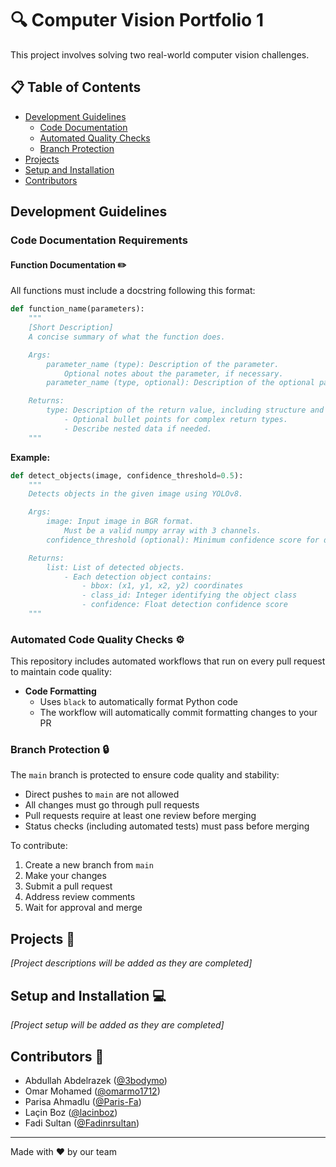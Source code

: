 # 🔍 Computer Vision Portfolio 1

This project involves solving two real-world computer vision challenges.

## 📋 Table of Contents

- [Development Guidelines](#development-guidelines)
  - [Code Documentation](#code-documentation-requirements)
  - [Automated Quality Checks](#automated-code-quality-checks)
  - [Branch Protection](#branch-protection)
- [Projects](#projects)
- [Setup and Installation](#setup-and-installation)
- [Contributors](#contributors)

## Development Guidelines

### Code Documentation Requirements

#### Function Documentation ✏️

All functions must include a docstring following this format:

```python
def function_name(parameters):
    """
    [Short Description]
    A concise summary of what the function does.

    Args:
        parameter_name (type): Description of the parameter.
            Optional notes about the parameter, if necessary.
        parameter_name (type, optional): Description of the optional parameter. Defaults to default_value.

    Returns:
        type: Description of the return value, including structure and key details.
            - Optional bullet points for complex return types.
            - Describe nested data if needed.
    """
```

**Example:**

```python
def detect_objects(image, confidence_threshold=0.5):
    """
    Detects objects in the given image using YOLOv8.

    Args:
        image: Input image in BGR format.
            Must be a valid numpy array with 3 channels.
        confidence_threshold (optional): Minimum confidence score for detections. Defaults to 0.5.

    Returns:
        list: List of detected objects.
            - Each detection object contains:
                - bbox: (x1, y1, x2, y2) coordinates
                - class_id: Integer identifying the object class
                - confidence: Float detection confidence score
    """
```

### Automated Code Quality Checks ⚙️

This repository includes automated workflows that run on every pull request to maintain code quality:

- **Code Formatting**
  - Uses `black` to automatically format Python code
  - The workflow will automatically commit formatting changes to your PR

### Branch Protection 🔒

The `main` branch is protected to ensure code quality and stability:

- Direct pushes to `main` are not allowed
- All changes must go through pull requests
- Pull requests require at least one review before merging
- Status checks (including automated tests) must pass before merging

To contribute:

1. Create a new branch from `main`
2. Make your changes
3. Submit a pull request
4. Address review comments
5. Wait for approval and merge

## Projects 📁

_[Project descriptions will be added as they are completed]_

## Setup and Installation 💻

_[Project setup will be added as they are completed]_

## Contributors 👥

- Abdullah Abdelrazek ([@3bodymo](https://github.com/3bodymo))
- Omar Mohamed ([@omarmo1712](https://github.com/omarmo1712))
- Parisa Ahmadlu ([@Paris-Fa](https://github.com/Paris-Fa))
- Laçin Boz ([@lacinboz](https://github.com/lacinboz))
- Fadi Sultan ([@Fadinrsultan](https://github.com/Fadinrsultan))

---

Made with ❤️ by our team
